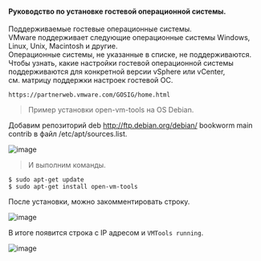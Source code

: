 #### Руководство по установке гостевой операционной системы.
Поддерживаемые гостевые операционные системы.<br>
VMware поддерживает следующие операционные системы Windows, Linux, Unix, Macintosh и другие.<br> 
Операционные системы, не указанные в списке, не поддерживаются.<br>
Чтобы узнать, какие настройки гостевой операционной системы<br>
поддерживаются для конкретной версии vSphere или vCenter, <br>
см. матрицу поддержки настроек гостевой ОС.<br>

``https://partnerweb.vmware.com/GOSIG/home.html``

> Пример установки open-vm-tools на OS Debian.

Добавим репозиторий deb http://ftp.debian.org/debian/ bookworm main contrib в файл /etc/apt/sources.list.

![image](https://github.com/tvgVita69/Linux_begin/assets/98489171/d7b1afa3-9ea0-45fa-829b-5898052bb143)

> И выполним команды.

```
$ sudo apt-get update
$ sudo apt-get install open-vm-tools
```
После установки, можно закомментировать строку.

![image](https://github.com/tvgVita69/Linux_begin/assets/98489171/ed69c3ec-a597-4ec0-8815-60e6db3ca825)

В итоге появится строка с IP адресом и ``VMTools running``.


![image](https://github.com/tvgVita69/Linux_begin/assets/98489171/51121954-f585-4d83-a07a-46bcf2f43f66)
